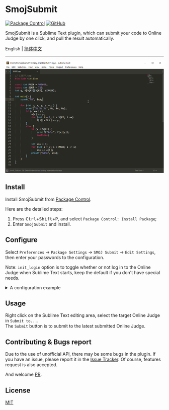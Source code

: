 # SmojSubmit

[![Package Control](https://img.shields.io/packagecontrol/dt/SmojSubmit?style=flat-square)](https://packagecontrol.io/packages/SmojSubmit)
[![GitHub](https://img.shields.io/github/license/YanWQ-monad/SmojSubmit?style=flat-square)](https://github.com/YanWQ-monad/SmojSubmit/blob/master/LICENSE)

SmojSubmit is a Sublime Text plugin, which can submit your code to Online Judge by one click,
and pull the result automatically.

English | [简体中文](https://github.com/YanWQ-monad/SmojSubmit/blob/master/README.zh.md)

---

![Introduction gif](https://raw.githubusercontent.com/YanWQ-monad/static/master/SmojSubmit/Introduction.gif)

## Install

Install SmojSubmit from [Package Control](https://packagecontrol.io/search/SmojSubmit).

Here are the detailed steps:

1. Press <kbd>Ctrl</kbd>+<kbd>Shift</kbd>+<kbd>P</kbd>, and select `Package Control: Install Package`;
2. Enter `SmojSubmit` and install.

## Configure

Select `Preferences` → `Package Settings` → `SMOJ Submit` → `Edit Settings`,
then enter your passwords to the configuration.

Note: `init_login` option is to toggle whether or not log in to the Online Judge when Sublime Text starts,
keep the default if you don't have special needs.

<details>
  <summary>A configuration example</summary>

``` json
{
    "oj": {
        "bzoj": {
            "username": "Monad",
            "password": "******",
            "init_login": false
        },
        "luogu": {
            "username": "Monad",
            "password": "******",
            "init_login": false
        },
        "codeforces": {
            "username": "YanWQmonad",
            "password": "******",
            "init_login": false
        }
    }
}
```
</details>

## Usage

Right click on the Sublime Text editing area, select the target Online Judge in `Submit to...`.  
The `Submit` button is to submit to the latest submitted Online Judge.

## Contributing & Bugs report

Due to the use of unofficial API, there may be some bugs in the plugin.
If you have an issue, please report it in the [Issue Tracker](https://github.com/YanWQ-monad/SmojSubmit/issues).
Of course, features request is also accepted.

And welcome [PR](https://github.com/YanWQ-monad/SmojSubmit/pulls).

## License

[MIT](https://github.com/YanWQ-monad/SmojSubmit/blob/master/LICENSE)
